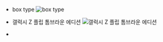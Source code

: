 * box type
![box type](https://github.com/luibelstudy/hkit_2020_gonggong/blob/master/%ED%94%84%EB%A1%9C%EA%B7%B8%EB%9E%98%EB%B0%8D%20%EC%96%B8%EC%96%B4%20%ED%99%9C%EC%9A%A9/img/box_type.jpg?raw=true)

* 갤럭시 Z 플립 톰브라운 에디션
![갤럭시 Z 플립 톰브라운 에디션](https://github.com/luibelstudy/hkit_2020_gonggong/blob/master/%ED%94%84%EB%A1%9C%EA%B7%B8%EB%9E%98%EB%B0%8D%20%EC%96%B8%EC%96%B4%20%ED%99%9C%EC%9A%A9/img/%EC%82%BC%EC%84%B1-%EA%B0%A4%EB%9F%AD%EC%8B%9C-Z-%ED%94%8C%EB%A6%BD-%ED%86%B0%EB%B8%8C%EB%9D%BC%EC%9A%B4-%EC%97%90%EB%94%94%EC%85%98-1-1.jpg?raw=true)
*
